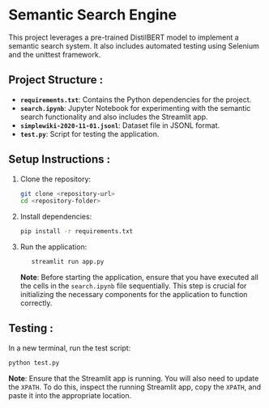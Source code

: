 # Semantic Search Engine

This project leverages a pre-trained DistilBERT model to implement a semantic search system. It also includes automated testing using Selenium and the unittest framework.

## Project Structure :

- **`requirements.txt`**: Contains the Python dependencies for the project.
- **`search.ipynb`**: Jupyter Notebook for experimenting with the semantic search functionality and also includes the Streamlit app.
- **`simplewiki-2020-11-01.jsonl`**: Dataset file in JSONL format.
- **`test.py`**: Script for testing the application.

## Setup Instructions :

1. Clone the repository:
   ```sh
   git clone <repository-url>
   cd <repository-folder>
   ```

2. Install dependencies:
   ```sh
   pip install -r requirements.txt
   ```

3. Run the application:
   ```markdown
      streamlit run app.py
   ```
   **Note**: Before starting the application, ensure that you have executed all the cells in the `search.ipynb` file sequentially. This step is crucial for initializing the necessary components for the application to function correctly.

## Testing :

In a new terminal, run the test script:
   ```sh
   python test.py
   ```
**Note**: Ensure that the Streamlit app is running. You will also need to update the `XPATH`. To do this, inspect the running Streamlit app, copy the `XPATH`, and paste it into the appropriate location.

